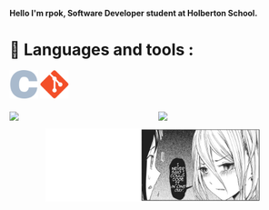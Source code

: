 **Hello I'm rpok, Software Developer student at Holberton School.**

# 🔧 **Languages and tools :**

<div>
  <img src="https://github.com/devicons/devicon/blob/master/icons/c/c-original.svg" width="50" />
  <img src="https://github.com/devicons/devicon/blob/master/icons/git/git-original.svg" width="50" />
</div>

<!-- Bloc pour les stats GitHub alignés horizontalement -->
<div style="display: flex; justify-content: center; gap: 20px; margin-top: 20px;">
  <img src="https://github-readme-stats.vercel.app/api?username=rpokman&theme=midnight-purple&show_icons=true&hide_border=true&count_private=true" width="400" />
  <img src="https://github-readme-stats.vercel.app/api/top-langs/?username=rpokman&theme=midnight-purple&show_icons=true&hide_border=true&layout=compact" width="400" />
</div>

<!-- Image manga centrée -->
<p align="center">
  <img src="https://github.com/rpokman/rpokman/blob/main/code.png" width="75%">
</p>
